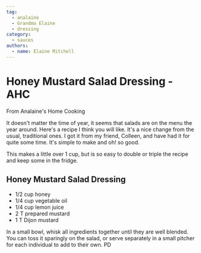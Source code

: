 ```yaml
---
tag:
  - analaine
  - Grandma Elaine
  - dressing
category:
  - sauces
authors:
  - name: Elaine Mitchell
---
```


# Honey Mustard Salad Dressing - AHC
From Analaine's Home Cooking

It doesn't matter the time of year, it seems that salads are on the menu the year around.
Here's a recipe I think you will like. It's a nice change from the usual, traditional ones.
I got it from my friend, Colleen, and have had it for quite some time. It's simple to make and
oh! so good.

This makes a little over 1 cup, but is so easy to double or triple the recipe and keep some in the
fridge.

## Honey Mustard Salad Dressing
* 1/2 cup honey
* 1/4 cup vegetable oil
* 1/4 cup lemon juice
* 2 T prepared mustard
* 1 T Dijon mustard

In a small bowl, whisk all ingredients together until they are well blended. You can toss it
sparingly on the salad, or serve separately in a small pitcher for each individual to add to their
own. PD